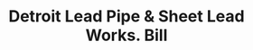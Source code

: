 ---
doi: 10.7916/D83V0V6M
date_other: '1880'
date_other_textual: 1880-1889
form: printed ephemera
genre:
- Invoices
name:
- Detroit Lead Pipe & Sheet Lead Works
object_in_context_url: https://biggert.cul.columbia.edu/items/view/ave_biggert_00609
subject_hierarchical_geographic:
- Detroit, Michigan, United States
subject_name:
- Detroit Lead Pipe & Sheet Lead Works
title: Detroit Lead Pipe & Sheet Lead Works. Bill
sort_title: Detroit Lead Pipe & Sheet Lead Works. Bill
call_number: ave_biggert_00609
coordinates:
- 42.331388888888895,-83.04583333333333
pid: ave_biggert_00609
identifiers: ave_biggert_00609
thumbnail: https://derivativo-2.library.columbia.edu/iiif/2/ldpd:343767/full/!256,256/0/native.jpg
permalink: /biggert/ave_biggert_00609/
layout: iiif-image-page
---
